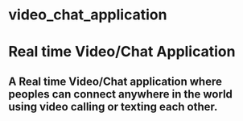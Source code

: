 # video_chat_application

<h1>Real time Video/Chat Application</h1>

<h2>A Real time Video/Chat application where peoples can connect anywhere in the world using video calling or texting each other.</h2>
